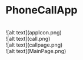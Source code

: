 # PhoneCallApp
 <br/>
![alt text](appIcon.png)
<br/> ![alt text](call.png) <br/> ![alt text](callpage.png)  
<br/> ![alt text](MainPage.png)